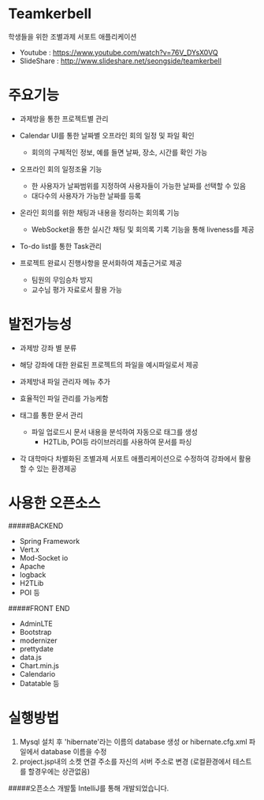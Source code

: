 
Teamkerbell
=====
학생들을 위한 조별과제 서포트 애플리케이션 
* Youtube : https://www.youtube.com/watch?v=76V_DYsX0VQ 
* SlideShare : http://www.slideshare.net/seongside/teamkerbell

주요기능
=====
* 과제방을 통한 프로젝트별 관리

* Calendar UI를 통한 날짜별 오프라인 회의 일정 및 파일 확인
  * 회의의 구체적인 정보, 예를 들면 날짜, 장소, 시간를 확인 가능
  
* 오프라인 회의 일정조율 기능
  * 한 사용자가 날짜범위를 지정하여 사용자들이 가능한 날짜를 선택할 수 있음
  * 대다수의 사용자가 가능한 날짜를 등록
 
* 온라인 회의를 위한 채팅과 내용을 정리하는 회의록 기능
  * WebSocket을 통한 실시간 채팅 및 회의록 기록 기능을 통해 liveness를 제공

* To-do list를 통한 Task관리

* 프로젝트 완료시 진행사항을 문서화하여 제출근거로 제공
  * 팀원의 무임승차 방지
  * 교수님 평가 자료로서 활용 가능

 발전가능성
=====

* 과제방 강좌 별 분류
 * 해당 강좌에 대한 완료된 프로젝트의 파일을 예시파일로서 제공
 
* 과제방내 파일 관리자 메뉴 추가
 * 효율적인 파일 관리를 가능케함
 
* 태그를 통한 문서 관리
  * 파일 업로드시 문서 내용을 분석하여 자동으로 태그를 생성 
    * H2TLib, POI등 라이브러리를 사용하여 문서를 파싱
    
* 각 대학마다 차별화된 조별과제 서포트 애플리케이션으로 수정하여 강좌에서 활용할 수 있는 환경제공 

사용한 오픈소스 
=====
#####BACKEND 
* Spring Framework
* Vert.x
* Mod-Socket io
* Apache
* logback
* H2TLib
* POI 등

#####FRONT END
* AdminLTE
* Bootstrap
* modernizer
* prettydate
* data.js
* Chart.min.js
* Calendario
* Datatable 등

실행방법 
=====
 1. Mysql 설치 후 'hibernate'라는 이름의 database 생성 or hibernate.cfg.xml 파일에서 database 이름을 수정
 2. project.jsp내의 소켓 연결 주소를 자신의 서버 주소로 변경 (로컬환경에서 테스트를 할경우에는 상관없음)
 

#####오픈소스 개발툴 IntelliJ를 통해 개발되었습니다. 
